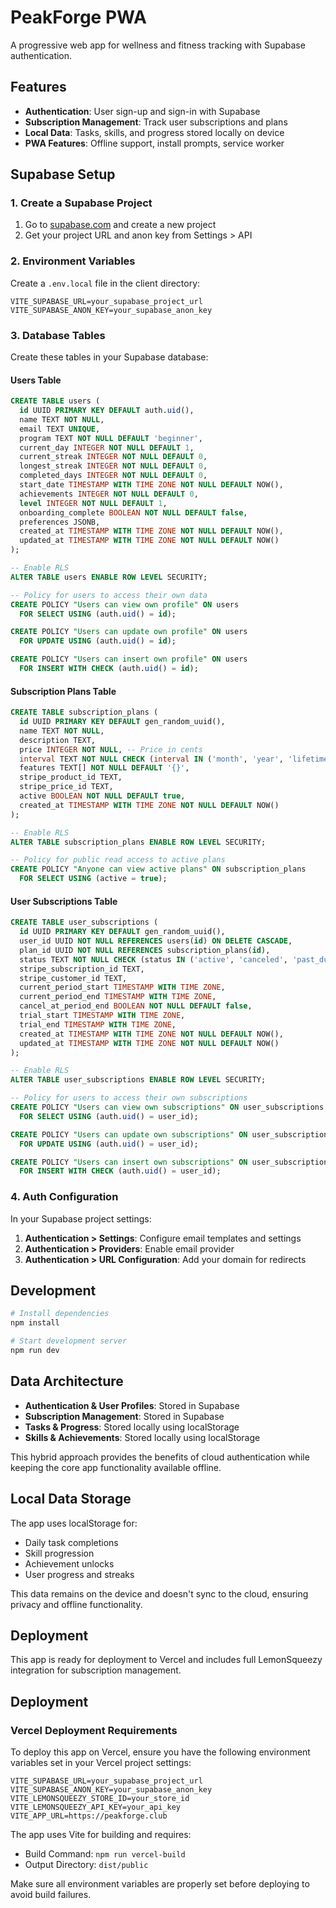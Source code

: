 # PeakForge PWA

A progressive web app for wellness and fitness tracking with Supabase authentication.

## Features

- **Authentication**: User sign-up and sign-in with Supabase
- **Subscription Management**: Track user subscriptions and plans
- **Local Data**: Tasks, skills, and progress stored locally on device
- **PWA Features**: Offline support, install prompts, service worker

## Supabase Setup

### 1. Create a Supabase Project

1. Go to [supabase.com](https://supabase.com) and create a new project
2. Get your project URL and anon key from Settings > API

### 2. Environment Variables

Create a `.env.local` file in the client directory:

```env
VITE_SUPABASE_URL=your_supabase_project_url
VITE_SUPABASE_ANON_KEY=your_supabase_anon_key
```

### 3. Database Tables

Create these tables in your Supabase database:

#### Users Table
```sql
CREATE TABLE users (
  id UUID PRIMARY KEY DEFAULT auth.uid(),
  name TEXT NOT NULL,
  email TEXT UNIQUE,
  program TEXT NOT NULL DEFAULT 'beginner',
  current_day INTEGER NOT NULL DEFAULT 1,
  current_streak INTEGER NOT NULL DEFAULT 0,
  longest_streak INTEGER NOT NULL DEFAULT 0,
  completed_days INTEGER NOT NULL DEFAULT 0,
  start_date TIMESTAMP WITH TIME ZONE NOT NULL DEFAULT NOW(),
  achievements INTEGER NOT NULL DEFAULT 0,
  level INTEGER NOT NULL DEFAULT 1,
  onboarding_complete BOOLEAN NOT NULL DEFAULT false,
  preferences JSONB,
  created_at TIMESTAMP WITH TIME ZONE NOT NULL DEFAULT NOW(),
  updated_at TIMESTAMP WITH TIME ZONE NOT NULL DEFAULT NOW()
);

-- Enable RLS
ALTER TABLE users ENABLE ROW LEVEL SECURITY;

-- Policy for users to access their own data
CREATE POLICY "Users can view own profile" ON users
  FOR SELECT USING (auth.uid() = id);

CREATE POLICY "Users can update own profile" ON users
  FOR UPDATE USING (auth.uid() = id);

CREATE POLICY "Users can insert own profile" ON users
  FOR INSERT WITH CHECK (auth.uid() = id);
```

#### Subscription Plans Table
```sql
CREATE TABLE subscription_plans (
  id UUID PRIMARY KEY DEFAULT gen_random_uuid(),
  name TEXT NOT NULL,
  description TEXT,
  price INTEGER NOT NULL, -- Price in cents
  interval TEXT NOT NULL CHECK (interval IN ('month', 'year', 'lifetime')),
  features TEXT[] NOT NULL DEFAULT '{}',
  stripe_product_id TEXT,
  stripe_price_id TEXT,
  active BOOLEAN NOT NULL DEFAULT true,
  created_at TIMESTAMP WITH TIME ZONE NOT NULL DEFAULT NOW()
);

-- Enable RLS
ALTER TABLE subscription_plans ENABLE ROW LEVEL SECURITY;

-- Policy for public read access to active plans
CREATE POLICY "Anyone can view active plans" ON subscription_plans
  FOR SELECT USING (active = true);
```

#### User Subscriptions Table
```sql
CREATE TABLE user_subscriptions (
  id UUID PRIMARY KEY DEFAULT gen_random_uuid(),
  user_id UUID NOT NULL REFERENCES users(id) ON DELETE CASCADE,
  plan_id UUID NOT NULL REFERENCES subscription_plans(id),
  status TEXT NOT NULL CHECK (status IN ('active', 'canceled', 'past_due', 'trialing')),
  stripe_subscription_id TEXT,
  stripe_customer_id TEXT,
  current_period_start TIMESTAMP WITH TIME ZONE,
  current_period_end TIMESTAMP WITH TIME ZONE,
  cancel_at_period_end BOOLEAN NOT NULL DEFAULT false,
  trial_start TIMESTAMP WITH TIME ZONE,
  trial_end TIMESTAMP WITH TIME ZONE,
  created_at TIMESTAMP WITH TIME ZONE NOT NULL DEFAULT NOW(),
  updated_at TIMESTAMP WITH TIME ZONE NOT NULL DEFAULT NOW()
);

-- Enable RLS
ALTER TABLE user_subscriptions ENABLE ROW LEVEL SECURITY;

-- Policy for users to access their own subscriptions
CREATE POLICY "Users can view own subscriptions" ON user_subscriptions
  FOR SELECT USING (auth.uid() = user_id);

CREATE POLICY "Users can update own subscriptions" ON user_subscriptions
  FOR UPDATE USING (auth.uid() = user_id);

CREATE POLICY "Users can insert own subscriptions" ON user_subscriptions
  FOR INSERT WITH CHECK (auth.uid() = user_id);
```

### 4. Auth Configuration

In your Supabase project settings:

1. **Authentication > Settings**: Configure email templates and settings
2. **Authentication > Providers**: Enable email provider
3. **Authentication > URL Configuration**: Add your domain for redirects

## Development

```bash
# Install dependencies
npm install

# Start development server
npm run dev
```

## Data Architecture

- **Authentication & User Profiles**: Stored in Supabase
- **Subscription Management**: Stored in Supabase
- **Tasks & Progress**: Stored locally using localStorage
- **Skills & Achievements**: Stored locally using localStorage

This hybrid approach provides the benefits of cloud authentication while keeping the core app functionality available offline.

## Local Data Storage

The app uses localStorage for:
- Daily task completions
- Skill progression
- Achievement unlocks
- User progress and streaks

This data remains on the device and doesn't sync to the cloud, ensuring privacy and offline functionality.

## Deployment

This app is ready for deployment to Vercel and includes full LemonSqueezy integration for subscription management. 
## Deployment

### Vercel Deployment Requirements

To deploy this app on Vercel, ensure you have the following environment variables set in your Vercel project settings:

```env
VITE_SUPABASE_URL=your_supabase_project_url
VITE_SUPABASE_ANON_KEY=your_supabase_anon_key
VITE_LEMONSQUEEZY_STORE_ID=your_store_id
VITE_LEMONSQUEEZY_API_KEY=your_api_key
VITE_APP_URL=https://peakforge.club
```

The app uses Vite for building and requires:
- Build Command: `npm run vercel-build`
- Output Directory: `dist/public`

Make sure all environment variables are properly set before deploying to avoid build failures.
